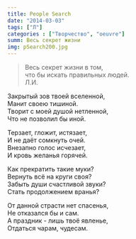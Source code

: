 ```yaml
---
title: People Search
date: "2014-03-03"
tags: ["Л"]
categories : ["Творчество", "oeuvre"]
summ: Весь секрет жизни
img: pSearch200.jpg
---
```


>Весь секрет жизни в том,  
>что бы искать правильных людей.  
>Л.И.  

Закрытый зов твоей вселенной,  
Манит своею тишиной.  
Творит с моей душой нетленной,  
Что не позволил бы иной.  
  
Терзает, гложит, истязает,  
И не даёт сомкнуть очей.  
Внезапно голос исчезает,  
И кровь желанья горячей.  
  
Как прекратить такие муки?  
Вернуть всё на круги своя?  
Забыть души счастливой звуки?  
Стать продолжением вранья?  
  
От данной страсти нет спасенья,  
Не отказался бы и сам.  
А праздник - лишь твоё явленье,  
Отдаться чарам, чудесам.  